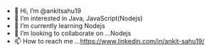 - 👋 Hi, I’m @ankitsahu19
- 👀 I’m interested in Java, JavaScript(Nodejs)
- 🌱 I’m currently learning Nodejs  
- 💞️ I’m looking to collaborate on ...Nodejs
- 📫 How to reach me ...https://www.linkedin.com/in/ankit-sahu19/

<!---
ankitsahu19/ankitsahu19 is a ✨ special ✨ repository because its `README.md` (this file) appears on your GitHub profile.
You can click the Preview link to take a look at your changes.
--->
